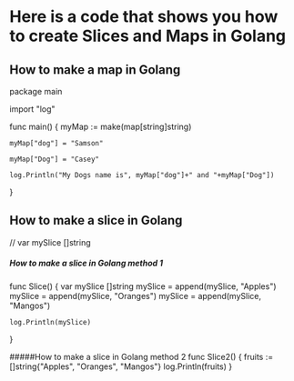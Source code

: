 # Here is a code that shows you how to create Slices and Maps in Golang


## How to make a map in Golang
package main

import "log"

func main() {
	myMap := make(map[string]string)

	myMap["dog"] = "Samson"

	myMap["Dog"] = "Casey"

	log.Println("My Dogs name is", myMap["dog"]+" and "+myMap["Dog"])

}


## How to make a slice in Golang
// var mySlice []string
##### How to make a slice in Golang method 1
func Slice() {
	var mySlice []string
	mySlice = append(mySlice, "Apples")
	mySlice = append(mySlice, "Oranges")
	mySlice = append(mySlice, "Mangos")

	log.Println(mySlice)
}

#####How to make a slice in Golang method 2
func Slice2() {
	fruits := []string{"Apples", "Oranges", "Mangos"}
	log.Println(fruits)
}

